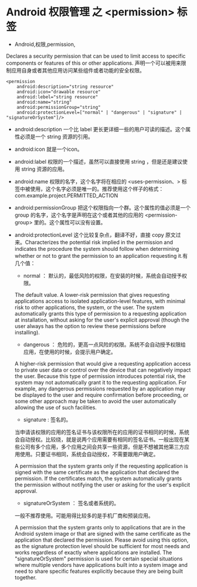 # Android 权限管理 之 <permission\> 标签
- Android,权限,permission,

Declares a security permission that can be used to limit access to specific components or features of this or other applications. 声明一个可以被用来限制应用自身或者其他应用访问某些组件或者功能的安全权限。

    <permission 
        android:description="string resource" 
        android:icon="drawable resource" 
        android:lebel="string resource" 
        android:name="string" 
        android:permissionGroup="string" 
        android:protectionLevel=["normal" | "dangerous" | "signature" | "signatureOrSystem"]/>

- android:description 一个比 label 更长更详细一些的用户可读的描述。这个属性必须是一个 string 资源的引用。

- android:icon 就是一个icon。

- android:label 权限的一个描述，虽然可以直接使用 string ，但是还是建议使用 string 资源的应用。

- android:name 权限的名字，这个名字将在相应的 <uses-permission、> 标签中被使用，这个名字必须是唯一的。推荐使用这个样子的格式： com.example.project.PERMITTED_ACTION 

- android:permissionGroup 把这个权限指向一个群。这个属性的值必须是一个 group 的名字，这个名字是声明在这个或者其他的应用的 <permission-group\> 里的。这个属性可以没有设置。

- android:protectionLevel  这个比较复杂点，翻译不好，直接 copy 原文过来。Characterizes the potential risk implied in the permission and indicates the procedure the system should follow when determining whether or not to grant the permission to an application requesting it.有几个值：

    - normal ： 默认的，最低风险的权限，在安装的时候，系统会自动授予权限。
    
    The default value. A lower-risk permission that gives requesting applications access to isolated application-level features, with minimal risk to other applications, the system, or the user. The system automatically grants this type of permission to a requesting application at installation, without asking for the user's explicit approval (though the user always has the option to review these permissions before installing).

    - dangerous ： 危险的，更高一点风险的权限。系统不会自动授予权限给应用，在使用的时候，会提示用户确定。
    
    A higher-risk permission that would give a requesting application access to private user data or control over the device that can negatively impact the user. Because this type of permission introduces potential risk, the system may not automatically grant it to the requesting application. For example, any dangerous permissions requested by an application may be displayed to the user and require confirmation before proceeding, or some other approach may be taken to avoid the user automatically allowing the use of such facilities.

    - signature : 签名的。
    
    当申请该权限的应用的签名证书与该权限所在的应用的证书相同的时候，系统会自动授权。比较绕，就是说两个应用需要有相同的签名证书。一般出现在某些公司有多个应用，多个应用之间会共享一些资源，但是不想被其他第三方应用使用。只要证书相同，系统会自动授权，不需要跟用户确定。
    
    A permission that the system grants only if the requesting application is signed with the same certificate as the application that declared the permission. If the certificates match, the system automatically grants the permission without notifying the user or asking for the user's explicit approval.

    - signatureOrSystem ： 签名或者系统的。
    
    一般不推荐使用。可能用得比较多的是手机厂商和预装应用。
    
    A permission that the system grants only to applications that are in the Android system image or that are signed with the same certificate as the application that declared the permission. Please avoid using this option, as the signature protection level should be sufficient for most needs and works regardless of exactly where applications are installed. The "signatureOrSystem" permission is used for certain special situations where multiple vendors have applications built into a system image and need to share specific features explicitly because they are being built together.